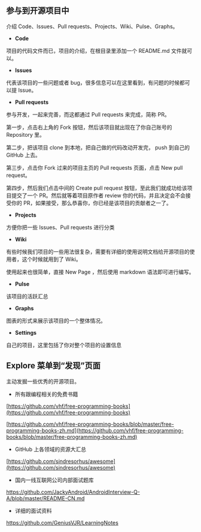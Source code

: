 ## 参与到开源项目中

介绍 Code、Issues、Pull requests、Projects、Wiki、Pulse、Graphs。

* **Code**

项目的代码文件而已，项目的介绍，在根目录里添加一个 README.md 文件就可以。

* **Issues**

代表该项目的一些问题或者 bug，很多信息可以在这里看到，有问题的时候都可以提 Issue。

* **Pull requests**

参与开发，一起来完善，而这都通过 Pull requests 来完成，简称 PR。

第一步，点击右上角的 Fork 按钮，然后该项目就出现在了你自己账号的 Repository 里。

第二步，把该项目 clone 到本地，把自己做的代码改动开发完， push 到自己的 GitHub 上去。

第三步，点击你 Fork 过来的项目主页的 Pull requests 页面，点击 New pull request。

第四步，然后我们点击中间的 Create pull request 按钮，至此我们就成功给该项目提交了一个 PR。然后就等着项目原作者 review 你的代码，并且决定会不会接受你的 PR，如果接受，那么恭喜你，你已经是该项目的贡献者之一了。

* **Projects**

方便你把一些 Issues、Pull requests 进行分类

* **Wiki**

有些时候我们项目的一些用法很复杂，需要有详细的使用说明文档给开源项目的使用者，这个时候就用到了 Wiki。

使用起来也很简单，直接 New Page ，然后使用 markdown 语法即可进行编写。

* **Pulse**

该项目的活跃汇总

* **Graphs**

图表的形式来展示该项目的一个整体情况。

* **Settings**

自己的项目，这里包括了你对整个项目的设置信息

## Explore 菜单到“发现”页面

主动发掘一些优秀的开源项目。



* 所有跟编程相关的免费书籍

[https://github.com/vhf/free-programming-books](https://github.com/vhf/free-programming-books)

[https://github.com/vhf/free-programming-books/blob/master/free-programming-books-zh.md](https://github.com/vhf/free-programming-books/blob/master/free-programming-books-zh.md)

* GitHub 上各领域的资源大汇总

[https://github.com/sindresorhus/awesome](https://github.com/sindresorhus/awesome)

* 国内一线互联网公司内部面试题库

https://github.com/JackyAndroid/AndroidInterview-Q-A/blob/master/README-CN.md

* 详细的面试资料

https://github.com/GeniusVJR/LearningNotes

